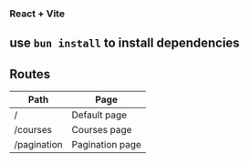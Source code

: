 ### React + Vite

## use ```bun install``` to install dependencies

##  Routes

 

| Path | Page |
|---|---|
| / | Default page || OTP validator page |
| /courses | Courses page |
| /pagination | Pagination page |




